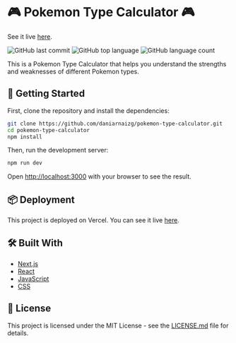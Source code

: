 # 🎮 Pokemon Type Calculator 🎮

See it live [here](https://pokemon-types-calculator.vercel.app/).

![GitHub last commit](https://img.shields.io/github/last-commit/daniarnaizg/poketypes)
![GitHub top language](https://img.shields.io/github/languages/top/daniarnaizg/poketypes)
![GitHub language count](https://img.shields.io/github/languages/count/daniarnaizg/poketypes)

This is a Pokemon Type Calculator that helps you understand the strengths and weaknesses of different Pokemon types.

## 🚀 Getting Started

First, clone the repository and install the dependencies:

```bash
git clone https://github.com/daniarnaizg/pokemon-type-calculator.git
cd pokemon-type-calculator
npm install
```

Then, run the development server:

```bash
npm run dev
```

Open [http://localhost:3000](http://localhost:3000) with your browser to see the result.

## 📦 Deployment

This project is deployed on Vercel. You can see it live [here](https://pokemon-types-calculator.vercel.app/).

## 🛠️ Built With

- [Next.js](https://nextjs.org/)
- [React](https://reactjs.org/)
- [JavaScript](https://www.javascript.com/)
- [CSS](https://developer.mozilla.org/en-US/docs/Web/CSS)

## 📄 License

This project is licensed under the MIT License - see the [LICENSE.md](LICENSE.md) file for details.